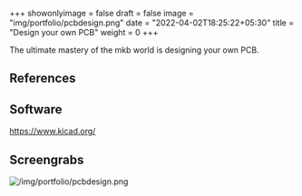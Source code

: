 +++
showonlyimage = false
draft = false
image = "img/portfolio/pcbdesign.png"
date = "2022-04-02T18:25:22+05:30"
title = "Design your own PCB"
weight = 0
+++

The ultimate mastery of the mkb world is designing your own PCB.
<!--more-->

## References

## Software

https://www.kicad.org/

## Screengrabs

![/img/portfolio/pcbdesign.png](/img/portfolio/pcbdesign.png)